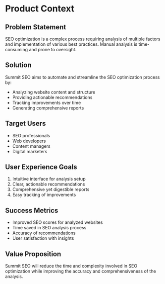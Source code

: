 # Product Context

## Problem Statement
SEO optimization is a complex process requiring analysis of multiple factors and implementation of various best practices. Manual analysis is time-consuming and prone to oversight.

## Solution
Summit SEO aims to automate and streamline the SEO optimization process by:
- Analyzing website content and structure
- Providing actionable recommendations
- Tracking improvements over time
- Generating comprehensive reports

## Target Users
- SEO professionals
- Web developers
- Content managers
- Digital marketers

## User Experience Goals
1. Intuitive interface for analysis setup
2. Clear, actionable recommendations
3. Comprehensive yet digestible reports
4. Easy tracking of improvements

## Success Metrics
- Improved SEO scores for analyzed websites
- Time saved in SEO analysis process
- Accuracy of recommendations
- User satisfaction with insights

## Value Proposition
Summit SEO will reduce the time and complexity involved in SEO optimization while improving the accuracy and comprehensiveness of the analysis. 